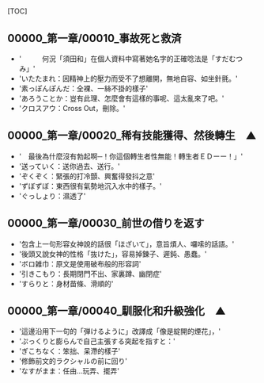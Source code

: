 # 

[TOC]

## 00000_第一章/00010_事故死と救済

- '　　　何況「須田和」在個人資料中寫著她名字的正確唸法是「すだむつみ」'
- 'いたたまれ：因精神上的壓力而受不了想離開，無地自容、如坐針氈。'
- '素っぽんぽんだ：全裸、一絲不掛的樣子'
- 'あろうことか：豈有此理、怎麼會有這樣的事呢、這太亂來了吧。'
- 'クロスアウ：Cross Out，刪除。'


## 00000_第一章/00020_稀有技能獲得、然後轉生　▲

- '　最後為什麼沒有勃起啊─！你這個轉生者性無能！轉生者ＥＤーー！」'
- '送っていく：送你過去、送行。'
- 'ぞくぞく：緊張的打冷顫、興奮得發抖之意'
- 'ずぼずぼ：東西很有氣勢地沉入水中的樣子。'
- 'ぐっしょり：濕透了'


## 00000_第一章/00030_前世の借りを返す

- '包含上一句形容女神說的話很「ほざいて」，意旨煩人、囉嗦的話語。'
- '後頭又說女神的性格「抜けた」，容易掉鍊子、遲鈍、愚蠢。'
- 'ボロ雑巾：原文是使用破布般的形容詞'
- '引きこもり：長期閉門不出、家裏蹲、幽閉症'
- 'すらりと：身材苗條、滑順的'


## 00000_第一章/00040_馴服化和升級強化　▲

- '這邊沿用下一句的「弾けるように」改譯成「像是綻開的煙花」，'
- 'ぷっくりと膨らんで自己主張する突起を指すと：'
- 'ぎこちなく：笨拙、呆滯的樣子'
- '修飾前文的ラクシャルの前に回り'
- 'なすがまま：任由…玩弄、擺弄'
